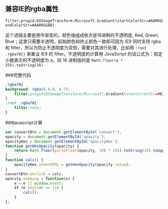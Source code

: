 ## 兼容IE的rgba属性

```
filter:progid:DXImageTransform.Microsoft.Gradient(startColorStr=#AARRGGBB, endColorStr=#AARRGGBB)
```

这个滤镜主要是用作渐变的，颜色值组成依次是16进制的不透明度, Red, Green, Blue；这里只需要半透明，起始颜色和终止颜色一致即可因为 IE9 同时支持 rgba 和 filter，所以为防止不透明度为双倍，需要对其进行处理，比如用 `:root .rgba70{}` 来重设 IE9 的 filter。不透明度的计算用 JavaScript 的话公式为：假定小数表示的不透明度为 a，则 16 进制版的是 `Math.floor(a * 255).toString(16)`

###完整代码

```css
.rgba70{
background: rgba(0,0,0, 0.7);
	filter:progid:DXImageTransform.Microsoft.Gradient(startColorStr=#B2000000, endColorStr=#B2000000);
}
:root .rgba70{
	filter:none;
}
```

###javascript计算

```javascript
var convertBtn = document.getElementById('convert'),                    
opacity = document.getElementById('opacity'),
opacityHex = document.getElementById('opacityHex');
function getHexOpacity(opacity) {
    return Math.floor(parseFloat(opacity, 10) * 255).toString(16).toUpperCase();
}
function calc() {
    opacityHex.innerHTML = getHexOpacity(opacity.value);
}
convertBtn.onclick = calc;
opacity.onkeyup = function(e) {
    e = e || window.event;
    if (e.keyCode == 13) {
        calc();
    }
};
```
